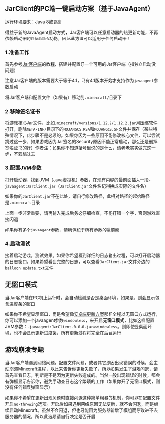 ## JarClient的PC端一键启动方案（基于JavaAgent）

运行环境要求：Java 8或更高

得益于新的JavaAgent启动方式，Jar客户端可以任意启动器的热更新功能，不再依赖启动器的`启动前指令`功能。因此此方法可以适用于任何启动器！

### 1.准备工作

首先参考[Jar客户端](jar-client.md)的教程，搭建并配置好一个可用的Jar客户端（指独立启动没问题）

注意Jar客户端的版本需要大于等于4.1，只有4.1版本开始才支持作为`javaagent`参数启动

将Jar客户端和配置文件（如果有）移动到`.minecraft/`目录下

### 2.移除签名证书

将游戏核心Jar文件，比如`.minecraft/versions/1.12.2/1.12.2.jar`用压缩软件打开，删除`META-INF/`目录下的`MOJANGCS.RSA`和`MOJANGCS.SF`文件并保存（某些特殊情况下，此步骤不是必须的。如果你因为一些原因不能修改核心文件，可以尝试跳过这一步，如果游戏因为Jar签名的Security原因不能正常启动，那么还是删掉签名证书的好）作者注：如果你不知道括号里说的是什么，请老老实实做完这一步，不要跳过去

### 3.配置JVM参数

打开启动器，找到JVM（Java虚拟机）参数，在现有内容的最前面插入一段`-javaagent:JarClient.jar`（`JarClient.jar`文件名记得换成实际的文件名）

如果你的`JarClient.jar`不在此处，请自行修改路径，此相对路径的起始路径是`.minecraft`目录

上面一步非常重要，请再输入完成后务必仔细检查，不能打错一个字，否则游戏直接闪退

如果你有多个`javaagent`参数，请确保位于所有参数的最前面

### 4.启动测试

接着启动游戏，测试效果。如果你希望看到详细的日志输出过程，可以打开启动器的日志窗口。如果希望看到完整的日志，可以查看`JarClient.jar`文件旁边的`balloon_update.txt`文件

## 无窗口模式

当Jar客户端在PC机上运行时，会自动检测是否是桌面环境，如果是，则会显示包含进度条的窗口

如果你不希望显示窗口，而是希望像[安卓端更新方案](onekey-start-ja-mobile.md)那样全程以无窗口方式运行，你可以添加一个javaagent参数`windowless`，来开启**无窗口模式**，比如这样配置JVM参数：`-javaagent:JarClient-0.0.0.jar=windowless`。则即使是桌面环境，也不会显示更新进度条，所有更新过程将完全在后台运行

## 游戏崩溃专题

当Jar客户端遇到网络问题，配置文件问题，或者其它原因出现错误的时候，会主动崩溃Minecraft进程，以此来告诉你更新失败了，所以如果发生了游戏闪退，请首先查看日志，判断是不是因为更新失败造成的。当然一般出现错误的时候，都会有弹框显示告诉你，避免手动查日志这个繁琐的工作（如果你开了无窗口模式，则没有任何错误弹窗显示）

如果你不希望在更新出现问题时直接闪退这种简单粗暴的机制，你可以在配置文件开启`no-throwing`选项。开启后如果遇到网络原因无法更新，就不会闪退，而是继续启动Minecraft。虽然不会闪退，但也可能因为服务器新增了模组而导致进不去服务器的情况，所以此选项请自行决定是否开启